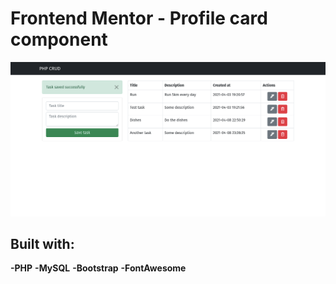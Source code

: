 # Frontend Mentor - Profile card component

![Design preview for the PHP  CRUD](./img/phpcrud.png)

## Built with:

**-PHP**
**-MySQL**
**-Bootstrap**
**-FontAwesome**
